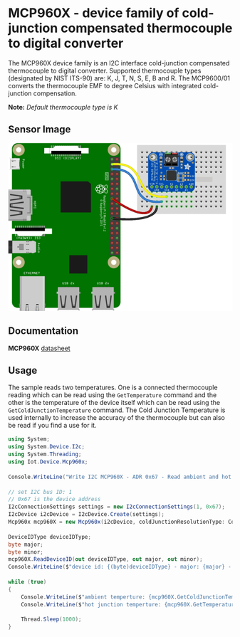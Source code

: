 ﻿# MCP960X - device family of cold-junction compensated thermocouple to digital converter 

The MCP960X device family is an I2C interface cold-junction compensated thermocouple to digital converter.
Supported thermocouple types (designated by NIST ITS-90) are: K, J, T, N, S, E, B and R.
The MCP9600/01 converts the thermocouple EMF to degree Celsius with integrated cold-junction compensation. 

**Note:** _Default thermocouple type is K_

## Sensor Image
![Illustration of wiring from a Raspberry Pi device](device.png)

## Documentation 

**MCP960X** [datasheet](https://www.microchip.com/en-us/product/MCP9600)

## Usage

The sample reads two temperatures. One is a connected thermocouple reading which can be read using the  ```GetTemperature``` command and the other is the temperature of the device itself which can be read using the ```GetColdJunctionTemperature``` command. The Cold Junction Temperature is used internally to increase the accuracy of the thermocouple but can also be read if you find a use for it.

```csharp
using System;
using System.Device.I2c;
using System.Threading;
using Iot.Device.Mcp960x;

Console.WriteLine("Write I2C MCP960X - ADR 0x67 - Read ambient and hot junction temperature every 1 sec - Press Ctrl+C to end.");

// set I2C bus ID: 1
// 0x67 is the device address
I2cConnectionSettings settings = new I2cConnectionSettings(1, 0x67);
I2cDevice i2cDevice = I2cDevice.Create(settings);
Mcp960x mcp960X = new Mcp960x(i2cDevice, coldJunctionResolutionType: ColdJunctionResolutionType.N_0_25);

DeviceIDType deviceIDType;
byte major;
byte minor;
mcp960X.ReadDeviceID(out deviceIDType, out major, out minor);
Console.WriteLine($"device id: {(byte)deviceIDType} - major: {major} - minor: {minor}");

while (true)
{
    Console.WriteLine($"ambient temperture: {mcp960X.GetColdJunctionTemperature()}");
    Console.WriteLine($"hot junction temperture: {mcp960X.GetTemperature()}");

    Thread.Sleep(1000);
}
```
